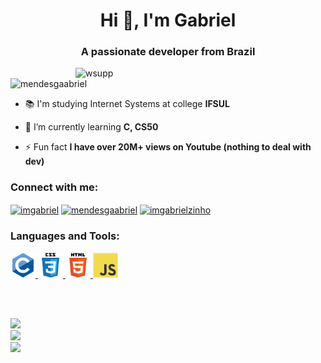 <h1 align="center">Hi 👋, I'm Gabriel</h1>
<h3 align="center">A passionate developer from Brazil</h3>
<img align="right" alt="wsupp" width="400" src="https://images-wixmp-ed30a86b8c4ca887773594c2.wixmp.com/f/4d5c66ed-060c-4c5f-9e37-ff72ecdd939a/dct1af1-0fce2664-a10f-4088-98fc-14981ff8bab6.gif?token=eyJ0eXAiOiJKV1QiLCJhbGciOiJIUzI1NiJ9.eyJzdWIiOiJ1cm46YXBwOjdlMGQxODg5ODIyNjQzNzNhNWYwZDQxNWVhMGQyNmUwIiwiaXNzIjoidXJuOmFwcDo3ZTBkMTg4OTgyMjY0MzczYTVmMGQ0MTVlYTBkMjZlMCIsIm9iaiI6W1t7InBhdGgiOiJcL2ZcLzRkNWM2NmVkLTA2MGMtNGM1Zi05ZTM3LWZmNzJlY2RkOTM5YVwvZGN0MWFmMS0wZmNlMjY2NC1hMTBmLTQwODgtOThmYy0xNDk4MWZmOGJhYjYuZ2lmIn1dXSwiYXVkIjpbInVybjpzZXJ2aWNlOmZpbGUuZG93bmxvYWQiXX0.4rpBb_UNZVM1CrdRdoFv514RF0pLlgksPEGvSYp3Rrg">

<p align="left"> <img src="https://komarev.com/ghpvc/?username=mendesgaabriel&label=Profile%20views&color=0e75b6&style=flat" alt="mendesgaabriel" /> </p>

- 📚 I'm studying Internet Systems at college **IFSUL**

- 🌱 I’m currently learning **C, CS50**

- ⚡ Fun fact **I have over 20M+ views on Youtube (nothing to deal with dev)**

<h3 align="left">Connect with me:</h3>
<p align="left">
<a href="https://linkedin.com/in/imgabriel" target="blank"><img align="center" src="https://raw.githubusercontent.com/rahuldkjain/github-profile-readme-generator/master/src/images/icons/Social/linked-in-alt.svg" alt="imgabriel" height="30" width="40" /></a>
<a href="https://instagram.com/mendesgaabriel" target="blank"><img align="center" src="https://raw.githubusercontent.com/rahuldkjain/github-profile-readme-generator/master/src/images/icons/Social/instagram.svg" alt="mendesgaabriel" height="30" width="40" /></a>
<a href="https://www.youtube.com/c/imgabrielzinho" target="blank"><img align="center" src="https://raw.githubusercontent.com/rahuldkjain/github-profile-readme-generator/master/src/images/icons/Social/youtube.svg" alt="imgabrielzinho" height="30" width="40" /></a>
</p>

<h3 align="left">Languages and Tools:</h3>
<p align="left"> <a href="https://www.cprogramming.com/" target="_blank" rel="noreferrer"> <img src="https://raw.githubusercontent.com/devicons/devicon/master/icons/c/c-original.svg" alt="c" width="40" height="40"/> </a> <a href="https://www.w3schools.com/css/" target="_blank" rel="noreferrer"> <img src="https://raw.githubusercontent.com/devicons/devicon/master/icons/css3/css3-original-wordmark.svg" alt="css3" width="40" height="40"/> </a> <a href="https://www.w3.org/html/" target="_blank" rel="noreferrer"> <img src="https://raw.githubusercontent.com/devicons/devicon/master/icons/html5/html5-original-wordmark.svg" alt="html5" width="40" height="40"/> </a> <a href="https://developer.mozilla.org/en-US/docs/Web/JavaScript" target="_blank" rel="noreferrer"> <img src="https://raw.githubusercontent.com/devicons/devicon/master/icons/javascript/javascript-original.svg" alt="javascript" width="40" height="40"/> </a> </p>

<br> </br>

![](https://github-readme-stats.vercel.app/api?username=mendesgaabriel&theme=jolly&hide_border=false&include_all_commits=true&count_private=false)<br/>
![](https://github-readme-streak-stats.herokuapp.com/?user=mendesgaabriel&theme=jolly&hide_border=false)<br/>
![](https://github-readme-stats.vercel.app/api/top-langs/?username=mendesgaabriel&theme=jolly&hide_border=false&include_all_commits=true&count_private=false&layout=compact)
